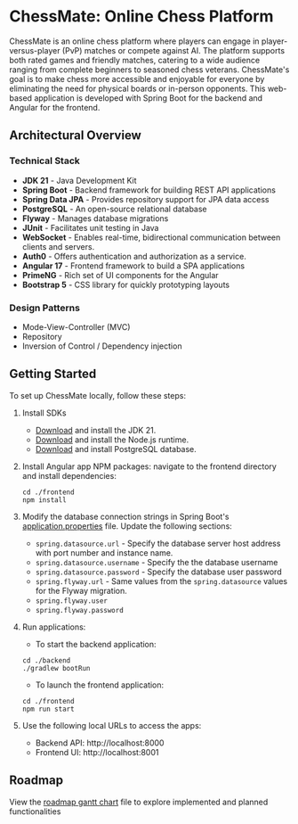 # ChessMate: Online Chess Platform
ChessMate is an online chess platform where players can engage in player-versus-player (PvP) matches or compete against AI. The platform supports both rated games and friendly matches, catering to a wide audience ranging from complete beginners to seasoned chess veterans. ChessMate's goal is to make chess more accessible and enjoyable for everyone by eliminating the need for physical boards or in-person opponents. This web-based application is developed with Spring Boot for the backend and Angular for the frontend.

## Architectural Overview
### Technical Stack
- **JDK 21** - Java Development Kit
- **Spring Boot** - Backend framework for building REST API applications
- **Spring Data JPA** -  Provides repository support for JPA data access
- **PostgreSQL** - An open-source relational database
- **Flyway** - Manages database migrations
- **JUnit** - Facilitates unit testing in Java
- **WebSocket** -  Enables real-time, bidirectional communication between clients and servers.
- **Auth0** - Offers authentication and authorization as a service.
- **Angular 17** - Frontend framework to build a SPA applications
- **PrimeNG** - Rich set of UI components for the Angular
- **Bootstrap 5** - CSS library for quickly prototyping layouts

### Design Patterns
- Mode-View-Controller (MVC)
- Repository
- Inversion of Control / Dependency injection

## Getting Started
To set up ChessMate locally, follow these steps:

1. Install SDKs
    - [Download](https://www.oracle.com/java/technologies/downloads) and install the JDK 21.
    - [Download](https://nodejs.org/en/download) and install the Node.js runtime.
    - [Download](https://www.postgresql.org/download) and install PostgreSQL database.

2. Install Angular app NPM packages: navigate to the frontend directory and install dependencies:
    ```shell
    cd ./frontend
    npm install
    ```

3. Modify the database connection strings in Spring Boot's [application.properties](./backend/src/main/resources/application.properties) file. Update the following sections:
    - `spring.datasource.url` - Specify the database server host address with port number and instance name.
    - `spring.datasource.username` - Specify the the database username
    - `spring.datasource.password` - Specify the database user password
    - `spring.flyway.url` - Same values from the `spring.datasource` values for the Flyway migration.
    - `spring.flyway.user`
    - `spring.flyway.password`

4. Run applications:
    - To start the backend application:
    ```shell
    cd ./backend
    ./gradlew bootRun
    ```

    - To launch the frontend application:
    ```shell
    cd ./frontend
    npm run start
    ```

5. Use the following local URLs to access the apps:
    - Backend API: http://localhost:8000
    - Frontend UI: http://localhost:8001


## Roadmap
View the [roadmap gantt chart](./docs/roadmap.pdf) file to explore implemented and planned functionalities
